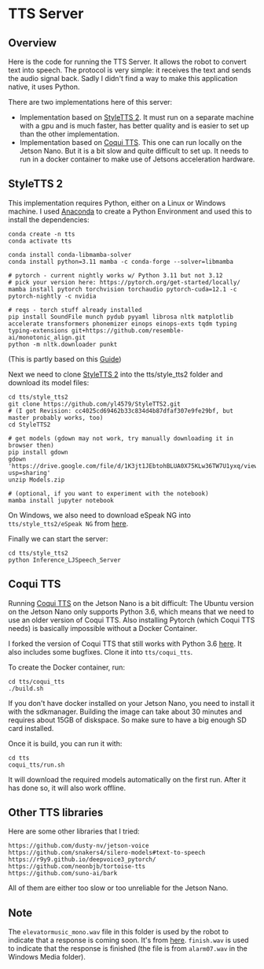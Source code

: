 # TTS Server

## Overview
Here is the code for running the TTS Server. It allows the robot to convert text into speech. The protocol is very simple: it receives the text and sends the audio signal back. Sadly I didn't find a way to make this application native, it uses Python.

There are two implementations here of this server:
- Implementation based on [StyleTTS 2](https://github.com/yl4579/StyleTTS2). It must run on a separate machine with a gpu and is much faster, has better quality and is easier to set up than the other implementation.
- Implementation based on [Coqui TTS](https://github.com/coqui-ai/TTS.git). This one can run locally on the Jetson Nano. But it is a bit slow and quite difficult to set up. It needs to run in a docker container to make use of Jetsons acceleration hardware.

## StyleTTS 2

This implementation requires Python, either on a Linux or Windows machine. I used [Anaconda](https://www.anaconda.com/download) to create a Python Environment and used this to install the dependencies:

```
conda create -n tts
conda activate tts

conda install conda-libmamba-solver
conda install python=3.11 mamba -c conda-forge --solver=libmamba

# pytorch - current nightly works w/ Python 3.11 but not 3.12
# pick your version here: https://pytorch.org/get-started/locally/
mamba install pytorch torchvision torchaudio pytorch-cuda=12.1 -c pytorch-nightly -c nvidia

# reqs - torch stuff already installed 
pip install SoundFile munch pydub pyyaml librosa nltk matplotlib accelerate transformers phonemizer einops einops-exts tqdm typing typing-extensions git+https://github.com/resemble-ai/monotonic_align.git
python -m nltk.downloader punkt
```
(This is partly based on this [Guide](https://llm-tracker.info/books/howto-guides/page/styletts-2-setup-guide))

Next we need to clone [StyleTTS 2](https://github.com/yl4579/StyleTTS2) into the tts/style_tts2 folder and download its model files:
```
cd tts/style_tts2
git clone https://github.com/yl4579/StyleTTS2.git
# (I got Revision: cc4025cd69462b33c834d4b87dfaf307e9fe29bf, but master probably works, too)
cd StyleTTS2

# get models (gdown may not work, try manually downloading it in browser then)
pip install gdown
gdown 'https://drive.google.com/file/d/1K3jt1JEbtohBLUA0X75KLw36TW7U1yxq/view?usp=sharing'
unzip Models.zip

# (optional, if you want to experiment with the notebook)
mamba install jupyter notebook
```
On Windows, we also need to download eSpeak NG into `tts/style_tts2/eSpeak NG` from [here](https://github.com/espeak-ng/espeak-ng/releases/tag/1.51).

Finally we can start the server:
```
cd tts/style_tts2
python Inference_LJSpeech_Server
```

## Coqui TTS

Running [Coqui TTS](https://github.com/coqui-ai/TTS.git) on the Jetson Nano is a bit difficult: The Ubuntu version on the Jetson Nano only supports Python 3.6, which means that we need to use an older version of Coqui TTS. Also installing Pytorch (which Coqui TTS needs) is basically impossible without a Docker Container.

I forked the version of Coqui TTS that still works with Python 3.6 [here](todo). It also includes some bugfixes. Clone it into `tts/coqui_tts`.

To create the Docker container, run:
```
cd tts/coqui_tts
./build.sh
```
If you don't have docker installed on your Jetson Nano, you need to install it with the sdkmanager. Building the image can take about 30 minutes and requires about 15GB of diskspace. So make sure to have a big enough SD card installed.

Once it is build, you can run it with:
```
cd tts
coqui_tts/run.sh
```
It will download the required models automatically on the first run. After it has done so, it will also work offline.

## Other TTS libraries
Here are some other libraries that I tried:
```
https://github.com/dusty-nv/jetson-voice
https://github.com/snakers4/silero-models#text-to-speech
https://r9y9.github.io/deepvoice3_pytorch/
https://github.com/neonbjb/tortoise-tts
https://github.com/suno-ai/bark
```
All of them are either too slow or too unreliable for the Jetson Nano.

## Note
The `elevatormusic_mono.wav` file in this folder is used by the robot to indicate that a response is coming soon. It's from [here](
https://pixabay.com/music/bossa-nova-waiting-music-116216). `finish.wav` is used to indicate that the response is finished (the file is from `alarm07.wav` in the Windows Media folder).